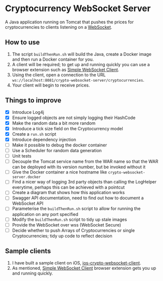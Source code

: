 # Cryptocurrency WebSocket Server
A Java application running on Tomcat that pushes the prices for cryptocurrencies to clients listening on a [WebSocket](https://developer.mozilla.org/en-US/docs/Web/API/WebSocket).

## How to use
1. The script `buildThenRun.sh` will build the Java, create a Docker image and then run a Docker container for you. 
2. A client will be required; to get up and running quickly you can use a browser extension such as [Simple WebSocket Client](https://addons.mozilla.org/en-US/firefox/addon/simple-websocket-client/).
3. Using the client, open a connection to the URL `ws://localhost:8081/crypto-websocket-server/cryptocurrencies`. 
4. Your client will begin to receive prices.

## Things to improve
- [X] Introduce Log4j
- [X] Ensure logged objects are not simply logging their HashCode
- [X] Make the random data a bit more random
- [X] Introduce a tick size field on the Cryptocurrency model
- [X] Create a `run.sh` script
- [X] Introduce dependency injection
- [ ] Make it possible to debug the docker container
- [ ] Use a Scheduler for random data generation
- [ ] Unit tests
- [ ] Decouple the Tomcat service name from the WAR name so that the WAR can be deployed with its version number, but be invoked without it
- [ ] Give the Docker container a nice hostname like `crypto-websocket-server.docker`
- [ ] Find a nicer way of logging 3rd party objects than calling the LogHelper everytime, perhaps this can be achieved with a pointcut
- [ ] Create a diagram that shows how this application works
- [ ] Swagger API documentation, need to find out how to document a WebSocket API
- [ ] Parameterise the `buildThenRun.sh` script to allow for running the application on any port specified
- [ ] Modify the `buildThenRun.sh` script to tidy up stale images
- [ ] Provide the WebSocket over wss (WebSocket Secure)
- [ ] Decide whether to push Arrays of Cryptocurrencies or single Cryptocurrencies; tidy up code to reflect decision

## Sample clients
1. I have built a sample client on iOS, [ios-crypto-websocket-client](https://github.com/georgebarker/ios-crypto-websocket-client).
2. As mentioned, [Simple WebSocket Client](https://addons.mozilla.org/en-US/firefox/addon/simple-websocket-client/) browser extension gets you up and running quickly.
